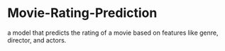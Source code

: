 # Movie-Rating-Prediction
a model that predicts the rating of a movie based on features like genre, director, and actors.
